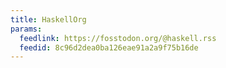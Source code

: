 ```yaml
---
title: HaskellOrg
params:
  feedlink: https://fosstodon.org/@haskell.rss
  feedid: 8c96d2dea0ba126eae91a2a9f75b16de
---
```

